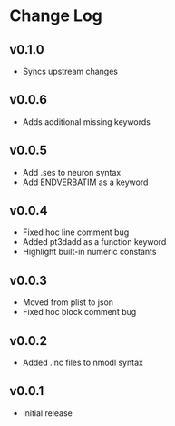 # Change Log

## v0.1.0
- Syncs upstream changes

## v0.0.6
- Adds additional missing keywords

## v0.0.5
- Add .ses to neuron syntax
- Add ENDVERBATIM as a keyword

## v0.0.4
- Fixed hoc line comment bug
- Added pt3dadd as a function keyword
- Highlight built-in numeric constants

## v0.0.3
- Moved from plist to json
- Fixed hoc block comment bug

## v0.0.2
- Added .inc files to nmodl syntax

## v0.0.1
- Initial release
